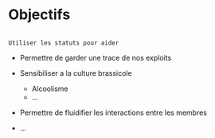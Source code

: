 # Objectifs

    
```{note}

Utiliser les statuts pour aider

```

- Permettre de garder une trace de nos exploits

- Sensibiliser a la culture brassicole
    - Alcoolisme
    - ...


- Permettre de fluidifier les interactions entre les membres

- ...